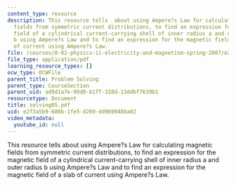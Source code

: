```yaml
---
content_type: resource
description: This resource tells  about using Ampere?s Law for calculating magnetic
  fields from symmetric current distributions, to find an expression for the magnetic
  field of a cylindrical current-carrying shell of inner radius a and outer radius
  b using Ampere?s Law and to find an expression for the magnetic field of a slab
  of current using Ampere?s Law.
file: /courses/8-02-physics-ii-electricity-and-magnetism-spring-2007/e2f3a5b9680b1fe5d269dd989048ba02_solving05.pdf
file_type: application/pdf
learning_resource_types: []
ocw_type: OCWFile
parent_title: Problem Solving
parent_type: CourseSection
parent_uid: ad9d1a7e-98d0-b1ff-318d-13ddbf7639b1
resourcetype: Document
title: solving05.pdf
uid: e2f3a5b9-680b-1fe5-d269-dd989048ba02
video_metadata:
  youtube_id: null
---
```

This resource tells  about using Ampere?s Law for calculating magnetic fields from symmetric current distributions, to find an expression for the magnetic field of a cylindrical current-carrying shell of inner radius a and outer radius b using Ampere?s Law and to find an expression for the magnetic field of a slab of current using Ampere?s Law.

